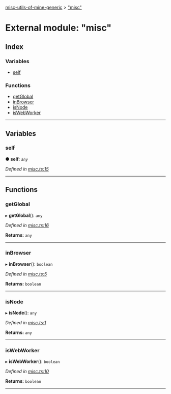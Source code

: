 [misc-utils-of-mine-generic](../README.md) > ["misc"](../modules/_misc_.md)

# External module: "misc"

## Index

### Variables

* [self](_misc_.md#self)

### Functions

* [getGlobal](_misc_.md#getglobal)
* [inBrowser](_misc_.md#inbrowser)
* [isNode](_misc_.md#isnode)
* [isWebWorker](_misc_.md#iswebworker)

---

## Variables

<a id="self"></a>

###  self

**● self**: *`any`*

*Defined in [misc.ts:15](https://github.com/cancerberoSgx/misc-utils-of-mine/blob/18ba426/misc-utils-of-mine-generic/src/misc.ts#L15)*

___

## Functions

<a id="getglobal"></a>

###  getGlobal

▸ **getGlobal**(): `any`

*Defined in [misc.ts:16](https://github.com/cancerberoSgx/misc-utils-of-mine/blob/18ba426/misc-utils-of-mine-generic/src/misc.ts#L16)*

**Returns:** `any`

___
<a id="inbrowser"></a>

###  inBrowser

▸ **inBrowser**(): `boolean`

*Defined in [misc.ts:5](https://github.com/cancerberoSgx/misc-utils-of-mine/blob/18ba426/misc-utils-of-mine-generic/src/misc.ts#L5)*

**Returns:** `boolean`

___
<a id="isnode"></a>

###  isNode

▸ **isNode**(): `any`

*Defined in [misc.ts:1](https://github.com/cancerberoSgx/misc-utils-of-mine/blob/18ba426/misc-utils-of-mine-generic/src/misc.ts#L1)*

**Returns:** `any`

___
<a id="iswebworker"></a>

###  isWebWorker

▸ **isWebWorker**(): `boolean`

*Defined in [misc.ts:10](https://github.com/cancerberoSgx/misc-utils-of-mine/blob/18ba426/misc-utils-of-mine-generic/src/misc.ts#L10)*

**Returns:** `boolean`

___

